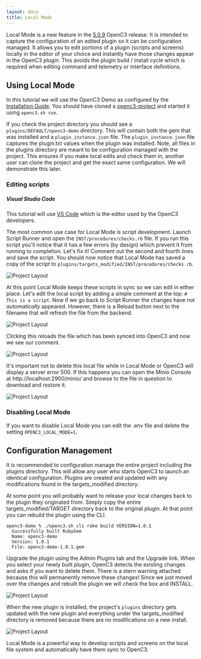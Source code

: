 ```yaml
---
layout: docs
title: Local Mode
---
```


Local Mode is a new feature in the [5.0.9]({{site.baseurl}}/news/2022/09/02/openc3-5-0-9-released/) OpenC3 release. It is intended to capture the configuration of an edited plugin so it can be configuration managed. It allows you to edit portions of a plugin (scripts and screens) locally in the editor of your choice and instantly have those changes appear in the OpenC3 plugin. This avoids the plugin build / install cycle which is required when editing command and telemetry or interface definitions.

## Using Local Mode

In this tutorial we will use the OpenC3 Demo as configured by the [Installation Guide]({{site.baseurl}}/docs/v5/installation). You should have cloned a [openc3-project](https://github.com/OpenC3/openc3-project) and started it using `openc3.sh run`.

If you check the project directory you should see a `plugins/DEFAULT/openc3-demo` directory. This will contain both the gem that was installed and a `plugin_instance.json` file. The `plugin_instance.json` file captures the plugin.txt values when the plugin was installed. Note, all files in the plugins directory are meant to be configuration managed with the project. This ensures if you make local edits and check them in, another user can clone the project and get the exact same configuration. We will demonstrate this later.

### Editing scripts

<div class="note info">
  <h5>Visual Studio Code</h5>
  <p>This tutorial will use <a href="https://code.visualstudio.com">VS Code</a> which is the editor used by the OpenC3 developers.</p>
</div>

The most common use case for Local Mode is script development. Launch Script Runner and open the `INST/procedures/checks.rb` file. If you run this script you'll notice that it has a few errors (by design) which prevent it from running to completion. Let's fix it! Comment out the second and fourth lines and save the script. You should now notice that Local Mode has saved a copy of the script to `plugins/targets_modified/INST/procedures/checks.rb`.

![Project Layout]({{site.baseurl}}/img/v5/guides/local_mode/project.png)

At this point Local Mode keeps these scripts in sync so we can edit in either place. Let's edit the local script by adding a simple comment at the top: `# This is a script`. Now if we go back to Script Runner the changes have not _automatically_ appeared. However, there is a Reload button next to the filename that will refresh the file from the backend.

![Project Layout]({{site.baseurl}}/img/v5/guides/local_mode/reload_file.png)

Clicking this reloads the file which has been synced into OpenC3 and now we see our comment.

![Project Layout]({{site.baseurl}}/img/v5/guides/local_mode/reloaded.png)

It's important not to delete this local file while in Local Mode or OpenC3 will display a server error 500. If this happens you can open the Minio Console at http://localhost:2900/minio/ and browse to the file in question to download and restore it.

![Project Layout]({{site.baseurl}}/img/v5/guides/local_mode/minio.png)

### Disabling Local Mode

If you want to disable Local Mode you can edit the .env file and delete the setting `OPENC3_LOCAL_MODE=1`.

## Configuration Management

It is recommended to configuration manage the entire project including the plugins directory. This will allow any user who starts OpenC3 to launch an identical configuration. Plugins are created and updated with any modifications found in the targets_modified directory.

At some point you will probably want to release your local changes back to the plugin they originated from. Simply copy the entire targets_modified/TARGET directory back to the original plugin. At that point you can rebuild the plugin using the CLI.

```
openc3-demo % ./openc3.sh cli rake build VERSION=1.0.1
  Successfully built RubyGem
  Name: openc3-demo
  Version: 1.0.1
  File: openc3-demo-1.0.1.gem
```

Upgrade the plugin using the Admin Plugins tab and the Upgrade link. When you select your newly built plugin, OpenC3 detects the existing changes and asks if you want to delete them. There is a stern warning attached because this will permanently remove these changes! Since we just moved over the changes and rebuilt the plugin we will check the box and INSTALL.

![Project Layout]({{site.baseurl}}/img/v5/guides/local_mode/delete_modified.png)

When the new plugin is installed, the project's `plugins` directory gets updated with the new plugin and everything under the targets_modified directory is removed because there are no modifications on a new install.

![Project Layout]({{site.baseurl}}/img/v5/guides/local_mode/project_update.png)

Local Mode is a powerful way to develop scripts and screens on the local file system and automatically have them sync to OpenC3.

